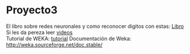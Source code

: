 # Proyecto3
El libro sobre redes neuronales y como reconocer digitos con estas:
[Libro](http://neuralnetworksanddeeplearning.com/chap1.html) <br />
Si les da pereza leer
[videos](https://www.youtube.com/watch?v=aircAruvnKk&list=PLZHQObOWTQDNU6R1_67000Dx_ZCJB-3pi&index=1) <br />
Tutorial de WEKA: [tutorial](https://www.youtube.com/watch?v=gd5HwYYOz2U&list=PLJbE6j2EG1pZnBhOg3_Rb63WLCprtyJag&index=28)
Documentación de Weka: http://weka.sourceforge.net/doc.stable/
